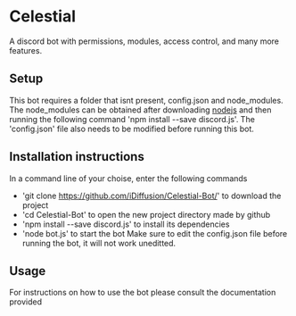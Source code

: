 # Celestial
A discord bot with permissions, modules, access control, and many more features.

## Setup
This bot requires a folder that isnt present, config.json and node_modules. The node_modules can be obtained after downloading [nodejs](https://nodejs.org/en/) and then running the following command 'npm install --save discord.js'.
The 'config.json' file also needs to be modified before running this bot.

## Installation instructions
In a command line of your choise, enter the following commands
- 'git clone https://github.com/iDiffusion/Celestial-Bot/' to download the project
- 'cd Celestial-Bot' to open the new project directory made by github
- 'npm install --save discord.js' to install its dependencies
- 'node bot.js' to start the bot
Make sure to edit the config.json file before running the bot, it will not work uneditted.

## Usage
For instructions on how to use the bot please consult the documentation provided
